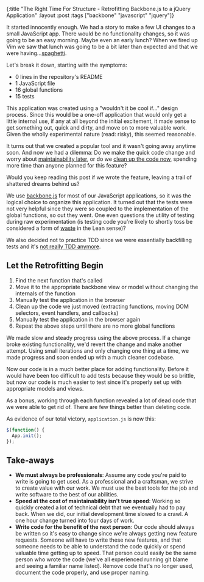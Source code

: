 {:title "The Right Time For Structure - Retrofitting Backbone.js to a jQuery Application"
:layout :post
:tags ["backbone" "javascript" "jquery"]}

It started innocently enough. We had a story to make a few UI changes to a small JavaScript app.
There would be no functionality changes, so it was going to be an easy morning. Maybe even an
early lunch? When we fired up Vim we saw that lunch was going to be a bit later than expected and
that we were having...[spaghetti][1].

Let's break it down, starting with the symptoms:

* 0 lines in the repository's README
* 1 JavaScript file
* 16 global functions
* 15 tests

This application was created using a "wouldn't it be cool if..." design process. Since this would
be a one-off application that would only get a little internal use, if any at all beyond the
initial excitement, it made sense to get something out, quick and dirty, and move on to more
valuable work. Given the wholly experimental nature (read: risky), this seemed reasonable.

It turns out that we created a popular tool and it wasn't going away anytime soon. And now we had
a dilemma: Do we make the quick code change and worry about [maintainability later][2], or do we
[clean up the code now][3], spending more time than anyone planned for this feature?

Would you keep reading this post if we wrote the feature, leaving a trail of shattered dreams
behind us?

We use [backbone.js][4] for most of our JavaScript applications, so it was the logical choice to
organize this application. It turned out that the tests were not very helpful since they were so
coupled to the implementation of the global functions, so out they went. One even questions the
utility of testing during raw experimentation (is testing code you're likely to shortly toss be
considered a form of [waste][5] in the Lean sense)?

We also decided not to practice TDD since we were essentially backfilling tests and it's [not
really TDD anymore][6].

## Let the Retrofitting Begin

1. Find the next function that's called
1. Move it to the appropriate backbone view or model without changing the internals of the
  function
1. Manually test the application in the browser
1. Clean up the code we just moved (extracting functions, moving DOM selectors, event handlers,
  and callbacks)
1. Manually test the application in the browser again
1. Repeat the above steps until there are no more global functions

We made slow and steady progress using the above process. If a change broke existing functionality, we'd revert the change and make another attempt. Using small iterations and only changing one thing at a time, we made progress and soon ended up with a much cleaner codebase.

Now our code is in a much better place for adding functionality. Before it would have been too difficult to add tests because they would be so brittle, but now our code is much easier to test since it's properly set up with appropriate models and views.

As a bonus, working through each function revealed a lot of dead code that we were able to get rid of. There are few things better than deleting code.

As evidence of our total victory, `application.js` is now this:

```javascript
$(function() {
  App.init();
});
```

## Take-aways

* **We must always be professionals**: Assume any code you're paid to write is going to get used.
  As a professional and a craftsman, we strive to create value with our work. We must use the best
  tools for the job and write software to the best of our abilities.
* **Speed at the cost of maintainability isn't true speed**: Working so quickly created a lot of
  technical debt that we eventually had to pay back. When we did, our initial development time
  slowed to a crawl. A one hour change turned into four days of work.
* **Write code for the benefit of the next person**: Our code should always be written so it's
  easy to change since we're always getting new feature requests. Someone will have to write these
  new features, and that someone needs to be able to understand the code quickly or spend valuable
  time getting up to speed. That person could easily be the same person who wrote the code (we've
  all experienced running git blame and seeing a familiar name listed). Remove code that's no
  longer used, document the code properly, and use proper naming.

[1]: http://dundundun.net/
[2]: http://en.wikipedia.org/wiki/Technical_debt
[3]: http://programmer.97things.oreilly.com/wiki/index.php/The_Boy_Scout_Rule
[4]: http://backbonejs.org/
[5]: https://en.wikipedia.org/wiki/Toyota_Production_System
[6]: http://www.amazon.com/dp/0131177052
